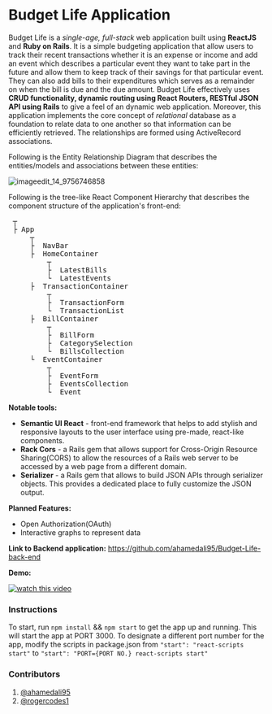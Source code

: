 # Budget Life Application

Budget Life is a *single-age, full-stack* web application built using **ReactJS** and **Ruby on Rails**. It is a simple budgeting application that allow users to track their recent transactions whether it is an expense or income and add an event which describes a particular event they want to take part in the future and allow them to keep track of their savings for that particular event. They can also add bills to their expenditures which serves as a remainder on when the bill is due and the due amount. Budget Life effectively uses **CRUD functionality, dynamic routing using React Routers, RESTful JSON API using Rails** to give a feel of an dynamic web application. Moreover, this application implements the core concept of *relational* database as a foundation to relate data to one another so that information can be efficiently retrieved. The relationships are formed using ActiveRecord associations.

Following is the Entity Relationship Diagram that describes the entities/models and associations between these entities:

![imageedit_14_9756746858](https://user-images.githubusercontent.com/24445922/41814444-47ac9a64-771a-11e8-8137-5d6c90e179e7.png)


Following is the tree-like React Component Hierarchy that describes the component structure of the application's front-end:

<pre>
 ┬  
 ├ App
     ┬  
     ├  NavBar
     ├  HomeContainer
         ┬  
         ├  LatestBills
         └  LatestEvents
     ├  TransactionContainer
         ┬  
         ├  TransactionForm
         └  TransactionList
     ├  BillContainer
         ┬  
         ├  BillForm
         ├  CategorySelection
         └  BillsCollection
     └  EventContainer
         ┬  
         ├  EventForm
         ├  EventsCollection
         └  Event
</pre>

**Notable tools:**

- **Semantic UI React** - front-end framework that helps to add stylish and responsive layouts to the user interface using pre-made, react-like components.
- **Rack Cors** - a Rails gem that allows support for Cross-Origin Resource Sharing(CORS) to allow the resources of a Rails web server to be accessed by a web page from a different domain.
- **Serializer** - a Rails gem that allows to build JSON APIs through serializer objects. This provides a dedicated place to fully customize the JSON output.

**Planned Features:**

- Open Authorization(OAuth)
- Interactive graphs to represent data

**Link to Backend application:**
https://github.com/ahamedali95/Budget-Life-back-end

**Demo:**

[![watch this video](https://img.youtube.com/vi/w_rQkDAGYyk/0.jpg)](https://youtu.be/w_rQkDAGYyk)

### Instructions
To start, run ```npm install``` && ```npm start``` to get the app up and running. This will start the app at PORT 3000. To designate a different port number for the app, modify the scripts in package.json from ```"start": "react-scripts start"``` to ```"start": "PORT={PORT NO.} react-scripts start"```

### Contributors
1. <a href="https://github.com/ahamedali95">@ahamedali95</a>
2. <a href="https://github.com/rogercodes1">@rogercodes1</a>

